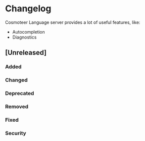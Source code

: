 # Changelog

Cosmoteer Language server provides a lot of useful features, like:

- Autocompletion
- Diagnostics

## [Unreleased]

### Added

### Changed

### Deprecated

### Removed

### Fixed

### Security
